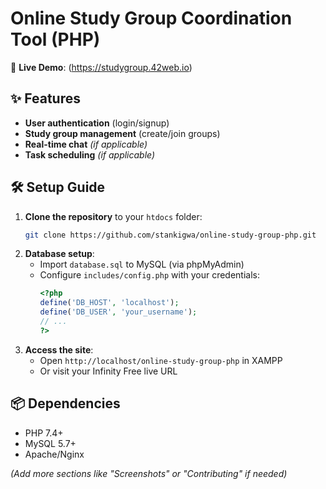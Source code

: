 # Online Study Group Coordination Tool (PHP)

🚀 **Live Demo**: (https://studygroup.42web.io) 

## ✨ Features
- **User authentication** (login/signup)
- **Study group management** (create/join groups)
- **Real-time chat** *(if applicable)*
- **Task scheduling** *(if applicable)*

## 🛠️ Setup Guide
1. **Clone the repository** to your `htdocs` folder:
   ```bash
   git clone https://github.com/stankigwa/online-study-group-php.git
   ```
2. **Database setup**:
   - Import `database.sql` to MySQL (via phpMyAdmin)
   - Configure `includes/config.php` with your credentials:
     ```php
     <?php
     define('DB_HOST', 'localhost');
     define('DB_USER', 'your_username');
     // ...
     ?>
     ```
3. **Access the site**:
   - Open `http://localhost/online-study-group-php` in XAMPP
   - Or visit your Infinity Free live URL

## 📦 Dependencies
- PHP 7.4+
- MySQL 5.7+
- Apache/Nginx

*(Add more sections like "Screenshots" or "Contributing" if needed)*
